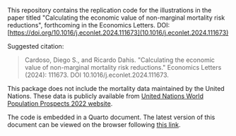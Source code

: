 This repository contains the replication code for the illustrations in the paper titled "Calculating the economic value of non-marginal mortality risk reductions", forthcoming in the Economics Letters. DOI: [https://doi.org/10.1016/j.econlet.2024.111673](10.1016/j.econlet.2024.111673)

Suggested citation: 

> Cardoso, Diego S., and Ricardo Dahis. "Calculating the economic value of non-marginal mortality risk reductions." Economics Letters (2024): 111673. DOI 10.1016/j.econlet.2024.111673.


This package does not include the mortality data maintained by the United Nations. These data is publicly available from [United Nations World Population Prospects 2022 website](https://population.un.org/wpp/Download/Standard/CSV/).

The code is embedded in a Quarto document. The latest version of this document can be viewed on the browser following [this link](https://rawcdn.githack.com/dscardoso/cardoso_and_dahis_2024/3f4923de1d4f93a97df412d9202ed255c561c75d/replication_code.html).


